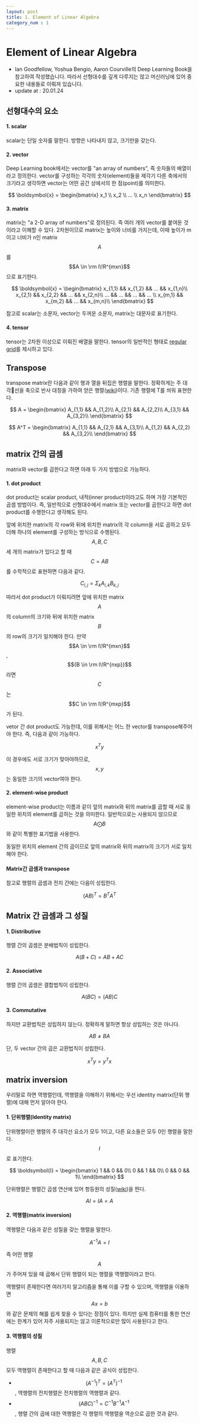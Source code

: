 ```yaml
---
layout: post
title: 1. Element of Linear Algebra
category_num : 1
---
```


# Element of Linear Algebra

- Ian Goodfellow, Yoshua Bengio, Aaron Courville의 Deep Learning Book을 참고하여 작성했습니다. 따라서 선형대수를 깊게 다루지는 않고 머신러닝에 있어 중요한 내용들로 이뤄져 있습니다.
- update at : 20.01.24

## 선형대수의 요소

#### 1. scalar

scalar는 단일 숫자를 말한다. 방향은 나타내지 않고, 크기만을 갖는다.

#### 2. vector

Deep Learning book에서는 vector를 "an array of numbers", 즉 숫자들의 배열이라고 정의한다. vector를 구성하는 각각의 숫자(element)들을 제각기 다른 축에서의 크기라고 생각하면 vector는 어떤 공간 상에서의 한 점(point)를 의미한다.

$$
\boldsymbol{x} =
\begin{bmatrix}
x_1 \\
x_2 \\
... \\
x_n
\end{bmatrix}
$$

#### 3. matrix

matrix는 "a 2-D array of numbers"로 정의된다. 즉 여러 개의 vector를 붙여둔 것이라고 이해할 수 있다. 2차원이므로 matrix는 높이와 너비를 가지는데, 이때 높이가 m이고 너비가 n인 matrix $$A$$를 $$A \in \rm l\!R^{mxn}$$으로 표기한다.

$$
\boldsymbol{x} =
\begin{bmatrix}
x_{1,1} && x_{1,2} && ... && x_{1,n}\\
x_{2,1} && x_{2,2} && ... && x_{2,n}\\
... && ... && ... && ... \\
x_{m,1} && x_{m,2} && ... && x_{m,n}\\
\end{bmatrix}
$$

참고로 scalar는 소문자, vector는 두꺼운 소문자, matrix는 대문자로 표기한다.

#### 4. tensor

tensor는 2차원 이상으로 이뤄진 배열을 말한다. tensor의 일반적인 형태로 [regular grid](<https://en.wikipedia.org/wiki/Regular_grid>)를 제시하고 있다.

## Transpose

transpose matrix란 다음과 같이 행과 열을 뒤집은 행렬을 말한다. 정확하게는 주 대각선을 축으로 반사 대칭을 가하여 얻은 행렬([wiki](<https://ko.wikipedia.org/wiki/%EC%A0%84%EC%B9%98%ED%96%89%EB%A0%AC>))이다. 기존 행렬에 T를 씌워 표현한다.

$$
A =
\begin{bmatrix}
A_{1,1} && A_{1,2}\\
A_{2,1} && A_{2,2}\\
A_{3,1} && A_{3,2}\\
\end{bmatrix}
$$

$$
A^T =
\begin{bmatrix}
A_{1,1} && A_{2,1} && A_{3,1}\\
A_{1,2} && A_{2,2} && A_{3,2}\\
\end{bmatrix}
$$

## matrix 간의 곱셈

matrix와 vector를 곱한다고 하면 아래 두 가지 방법으로 가능하다.

#### 1. dot product

dot product는 scalar product, 내적(inner product)이라고도 하며 가장 기본적인 곱셈 방법이다. 즉, 일반적으로 선형대수에서 matrix 또는 vector를 곱한다고 하면 dot product를 수행한다고 생각해도 된다.

앞에 위치한 matrix의 각 row와 뒤에 위치한 matrix의 각 column을 서로 곱하고 모두 더해 하나의 element를 구성하는 방식으로 수행된다. $$A, B, C$$ 세 개의 matrix가 있다고 할 때 $$C = AB$$를 수학적으로 표현하면 다음과 같다.

$$
C_{l,j} = \Sigma_k A_{i,k}B_{k,j}
$$

따라서 dot product가 이뤄지려면 앞에 위치한 matrix $$A$$의 column의 크기와 뒤에 위치한 matrix $$B$$의 row의 크기가 일치해야 한다. 만약 $$A \in \rm l\!R^{mxn}$$, $${B \in \rm l\!R^{nxp}}$$라면 $$C$$는 $$C \in \rm l\!R^{mxp}$$가 된다.

vetor 간 dot product도 가능한데, 이를 위해서는 어느 한 vector를 transpose해주어야 한다. 즉, 다음과 같이 가능하다.

$$x^T y$$

이 경우에도 서로 크기가 맞아야하므로, $$x,y$$는 동일한 크기의 vector여야 한다.

#### 2. element-wise product

element-wise product는 이름과 같이 앞의 matrix와 뒤의 matrix를 곱할 때 서로 동일한 위치의 element를 곱하는 것을 의미한다. 일반적으로는 사용되지 않으므로 $$A \bigodot B$$와 같이 특별한 표기법을 사용한다.

동일한 위치의 element 간의 곱이므로 앞의 matrix와 뒤의 matrix의 크기가 서로 일치해야 한다.

#### Matrix간 곱셈과 transpose

참고로 행렬의 곱셈과 전치 간에는 다음이 성립한다.

$$
(AB)^T = B^T A^T
$$

## Matrix 간 곱셈과 그 성질

#### 1. Distributive

행렬 간의 곱셈은 분배법칙이 성립한다.

$$
A(B+C) = AB + AC
$$

#### 2. Associative

행렬 간의 곱셈은 결합법칙이 성립한다.

$$
A(BC) = (AB)C
$$

#### 3. Commutative

하지만 교환법칙은 성립하지 않는다. 정확하게 말하면 항상 성립하는 것은 아니다.

$$
AB \neq BA
$$

단, 두 vector 간의 곱은 교환법칙이 성립한다.

$$
x^Ty = y^Tx
$$

## matrix inversion

우리말로 하면 역행렬인데, 역행렬을 이해하기 위해서는 우선 identity matrix(단위 행렬)에 대해 먼저 알아야 한다.

#### 1. 단위행렬(Identity matrix)

단위행렬이란 행렬의 주 대각선 요소가 모두 1이고, 다른 요소들은 모두 0인 행렬을 말한다. $$I$$로 표기한다.

$$
\boldsymbol{I} =
\begin{bmatrix}
1 && 0 && 0\\
0 && 1 && 0\\
0 && 0 && 1\\
\end{bmatrix}
$$

단위행렬은 행렬간 곱셈 연산에 있어 항등원의 성질([wiki](<https://ko.wikipedia.org/wiki/%EB%8B%A8%EC%9C%84%ED%96%89%EB%A0%AC>))을 띈다.

$$
AI = IA = A
$$

#### 2. 역행렬(matrix inversion)

역행렬은 다음과 같은 성질을 갖는 행렬을 말한다.

$$
A^{-1} A = I
$$

즉 어떤 행렬 $$A$$가 주어져 있을 때 곱해서 단위 행렬이 되는 행렬을 역행렬이라고 한다.

역행렬이 존재한다면 여러가지 알고리즘을 통해 이를 구할 수 있으며, 역행렬을 이용하면 $$Ax = b$$와 같은 문제의 해를 쉽게 찾을 수 있다는 장점이 있다. 하지만 실제 컴퓨터를 통한 연산에는 한계가 있어 자주 사용되지는 않고 이론적으로만 많이 사용된다고 한다.

#### 3. 역행렬의 성질

행렬 $$A,B,C$$ 모두 역행렬이 존재한다고 할 때 다음과 같은 공식이 성립한다.

- $$(A^{-1})^T = (A^T)^{-1}$$, 역행렬의 전치행렬은 전치행렬의 역행렬과 같다.
- $$(ABC)^{-1} = C^{-1}B^{-1}A^{-1}$$, 행렬 간의 곱에 대한 역행렬은 각 행렬의 역행렬을 역순으로 곱한 것과 같다.
